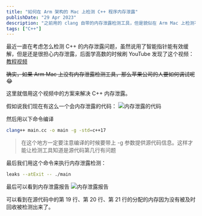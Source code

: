 ```yaml
---
title: "如何在 Arm 架构的 Mac 上检测 C++ 程序内存泄露"
publishDate: "29 Apr 2023"
description: "之前用的 clang 自带的内存泄露检测工具，但是貌似在 Arm Mac 上检测不了了，于是只能找到新的解决方案"
tags: ["C++"]
---
```


最近一直在考虑怎么检测 C++ 的内存泄露问题，虽然说用了智能指针能有效缓解，但是还是很担心内存泄露，后面学高数的时候刷 YouTube 发现了这个视频：[教程视频](https://www.youtube.com/watch?v=bhhDRm926qA)

~~确实，如果 Arm Mac 上没有内存泄露检测工具，那么苹果公司的人要如何调试呢~~ 😂

这里就借用这个视频中的方案来解决 C++ 内存泄露。

假如说我们现在有这么一个会内存泄露的代码：
![内存泄露的代码](https://picture-1303128679.cos.ap-shanghai.myqcloud.com/uPic/kIydIl.png)

然后用以下命令编译

```bash
clang++ main.cc -o main -g -std=c++17
```

> 在这个地方一定要注意编译的时候要带上 -g 参数提供源代码信息。这样才能让检测工具知道是源代码第几行有问题

最后我们用这个命令来执行内存泄露检测：

```bash
leaks --atExit -- ./main
```

最后可以看到内存泄露报告
![内存泄露报告](https://picture-1303128679.cos.ap-shanghai.myqcloud.com/uPic/vPwuLf.png)

可以看到在源代码中的第 19 行、第 20 行、第 21 行的分配的内存因为没有被及时回收被检测出来了。
